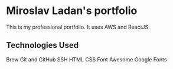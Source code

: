 # Miroslav Ladan's portfolio

This is my professional portfolio. It uses AWS and ReactJS.

## Technologies Used

Brew
Git and GitHub
SSH
HTML
CSS
Font Awesome
Google Fonts
